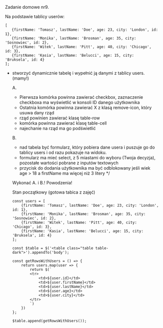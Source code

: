Zadanie domowe nr9.

Na podstawie tablicy userów:
```
[
   {firstName: 'Tomasz', lastName: 'Doe', age: 23, city: 'London', id: 1},
   {firstName: 'Monika', lastName: 'Brosman', age: 35, city: 'Sosnowiec', id: 2},
   {firstName: 'Witek', lastName: 'Pitt', age: 40, city: 'Chicago', id: 3},
   {firstName: 'Kasia', lastName: 'Belucci', age: 15, city: 'Bruksela', id: 4}
];
```
- stworzyć dynamicznie tabelę <table> i wypełnić ją danymi z tablicy users. (mamy!)

A.
- Pierwsza komórka powinna zawierać checkbox, zaznaczenie checkboxa
  ma wyświetlić w konsoli ID danego użytkownika
- Ostatnia komórka powinna zawierać X z klasą remove-icon, który usuwa dany rząd
- rząd powinien zawierać klasę table-row
- komórka powinna zawierać klasę table-cell
- najechanie na rząd ma go podświetlić

B.
- nad tabela być formularz, który pobiera dane usera i puszuje go do tablicy users i od razu pokazuje na widoku.
- formularz ma mieć select, z 5 miastami do wyboru (Twoja decyzja), pozostałe wartości pobrane z inputów textowych
- przycisk do dodania użytkownika ma być odblokowany jeśli wiek age > 18 a firstName ma więcej niż 3 litery
*/

Wykonać A. i B.! Powodzenia!

Stan początkowy (gotowa tabica z zajęć)
```
const users = [
    {firstName: 'Tomasz', lastName: 'Doe', age: 23, city: 'London', id: 1},
    {firstName: 'Monika', lastName: 'Brosman', age: 35, city: 'Sosnowiec', id: 2},
    {firstName: 'Witek', lastName: 'Pitt', age: 40, city: 'Chicago', id: 3},
    {firstName: 'Kasia', lastName: 'Belucci', age: 15, city: 'Bruksela', id: 4}
];

const $table = $('<table class="table table-dark">').appendTo('body');

const getRowsWithUsers = () => {
    return users.map(user => {
        return $(`
        <tr>
            <td>${user.id}</td>
            <td>${user.firstName}</td>
            <td>${user.lastName}</td>
            <td>${user.age}</td>
            <td>${user.city}</td>
        </tr>
        `)
    })
};

$table.append(getRowsWithUsers());
```